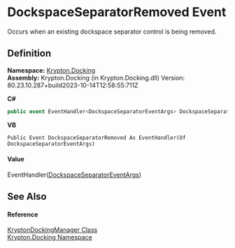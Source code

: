 # DockspaceSeparatorRemoved Event


Occurs when an existing dockspace separator control is being removed.



## Definition
**Namespace:** <a href="98399376-cf41-9454-4b4d-4fab2ca20bc7.md">Krypton.Docking</a>  
**Assembly:** Krypton.Docking (in Krypton.Docking.dll) Version: 80.23.10.287+build2023-10-14T12:58:55:711Z

**C#**
``` C#
public event EventHandler<DockspaceSeparatorEventArgs> DockspaceSeparatorRemoved
```
**VB**
``` VB
Public Event DockspaceSeparatorRemoved As EventHandler(Of DockspaceSeparatorEventArgs)
```



#### Value
EventHandler(<a href="e68d2033-4df3-63f2-dc72-4293f9a797da.md">DockspaceSeparatorEventArgs</a>)

## See Also


#### Reference
<a href="6c9c237d-95cb-a4ce-72c6-cd7684d3287e.md">KryptonDockingManager Class</a>  
<a href="98399376-cf41-9454-4b4d-4fab2ca20bc7.md">Krypton.Docking Namespace</a>  
